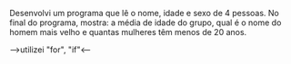 Desenvolvi um programa que lê o nome, idade e sexo de 4 pessoas. No final do programa, mostra: a média de idade do grupo, qual é o nome do homem mais velho e quantas mulheres têm menos de 20 anos.

-->utilizei "for", "if"<--
